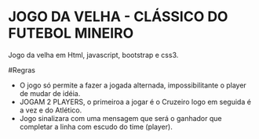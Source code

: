 # JOGO DA VELHA - CLÁSSICO DO FUTEBOL MINEIRO
Jogo da velha em Html, javascript, bootstrap e css3.

#Regras

- O jogo só permite a fazer a jogada alternada, impossibilitante o player de mudar de idéia. 
- JOGAM 2 PLAYERS, o primeiroa a jogar é o Cruzeiro logo em seguida é a vez e do Atlético.
- Jogo sinalizara com uma mensagem que será o ganhador que completar a linha com escudo do time (player).

